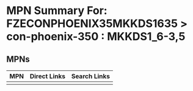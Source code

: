 



# MPN Summary For: FZECONPHOENIX35MKKDS1635 > con-phoenix-350 : MKKDS1_6-3,5

## MPNs
  

|MPN|Direct Links|Search Links|
| :--- | :--- | :--- |
||||
